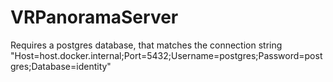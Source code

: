 # VRPanoramaServer

Requires a postgres database, that matches the connection string "Host=host.docker.internal;Port=5432;Username=postgres;Password=postgres;Database=identity"